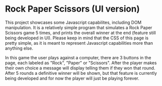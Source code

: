 # Rock Paper Scissors (UI version)

This project showcases some Javascript capabilites, including DOM manipulation. It is a relatively simple program that simulates a Rock Paper Scissors game 5 times, and prints the overall winner at the end (feature still being developed in UI). Please keep in mind that the CSS of this page is pretty simple, as it is meant to represent Javascript capabilities more than anything else.

In this game the user plays against a computer, there are 3 buttons in the page, each labeled as "Rock", "Paper" or "Scissors". After the player makes their own choice a message will display telling them if they won that round. After 5 rounds a definitive winner will be shown, but that feature is currently being developed and for now the player will just be playing forever.